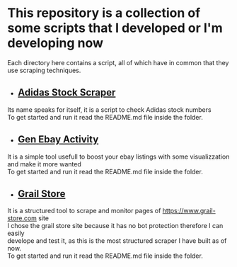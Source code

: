 # This repository is a collection of some scripts that I developed or I'm developing now
Each directory here contains a script, all of which have in common that they use scraping techniques.

* ## [Adidas Stock Scraper](https://github.com/ste316/scrape_script/tree/main/adidas_stock_scraper)
Its name speaks for itself, it is a script to check Adidas stock numbers\
To get started and run it read the README.md file inside the folder.

* ## [Gen Ebay Activity](https://github.com/ste316/scrape_script/tree/main/gen_ebay_activity)
It is a simple tool usefull to boost your ebay listings with some visualizzation and make it more wanted\
To get started and run it read the README.md file inside the folder.

* ## [Grail Store](https://github.com/ste316/scrape_script/tree/main/grail-store)
It is a structured tool to scrape and monitor pages of https://www.grail-store.com site\
I chose the grail store site because it has no bot protection therefore I can easily\
develope and test it, as this is the most structured scraper I have built as of now.\
To get started and run it read the README.md file inside the folder.


